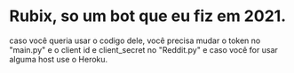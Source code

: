 # Rubix, so um bot que eu fiz em 2021.
caso você queria usar o codigo dele, você precisa mudar o token no "main.py" e o client id e client_secret no "Reddit.py"
e caso você for usar alguma host use o Heroku.
